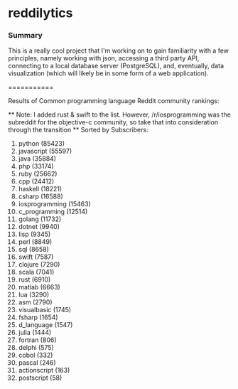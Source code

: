 reddilytics
===========

### Summary

This is a really cool project that I'm working on to gain familiarity with a few principles, namely working with json,
accessing a third party API, connecting to a local database server (PostgreSQL), and, eventually, data visualization (which will likely be in some form of a web application). 

===========


Results of Common programming language Reddit community rankings: 


** Note: I added rust & swift to the list.  However, /r/iosprogramming was the subreddit for the objective-c community, so take that into consideration through the transition **
Sorted by Subscribers: 

1. python (85423)
2. javascript (55597)
3. java (35884)
4. php (33174)
5. ruby (25662)
6. cpp (24412)
7. haskell (18221)
8. csharp (16588)
9. iosprogramming (15463)
10. c_programming (12514)
11. golang (11732)
12. dotnet (9940)
13. lisp (9345)
14. perl (8849)
15. sql (8658)
16. swift (7587)
17. clojure (7290)
18. scala (7041)
19. rust (6910)
20. matlab (6663)
21. lua (3290)
22. asm (2790)
23. visualbasic (1745)
24. fsharp (1654)
25. d_language (1547)
26. julia (1444)
27. fortran (806)
28. delphi (575)
29. cobol (332)
30. pascal (246)
31. actionscript (163)
32. postscript (58)
